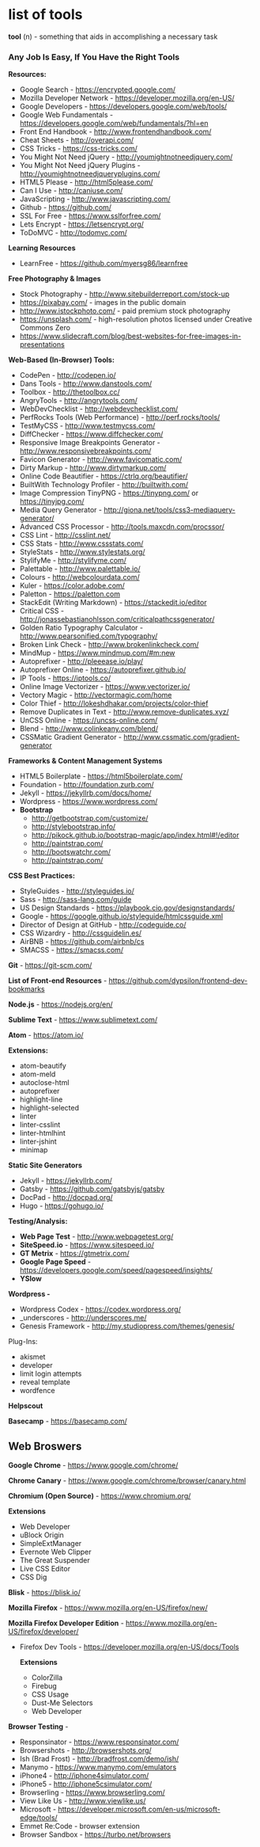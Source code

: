 # list of tools

**tool** (n) -  something that aids in accomplishing a necessary task

### Any Job Is Easy, If You Have the Right Tools

**Resources:**

-   Google Search - https://encrypted.google.com/
-   Mozilla Developer Network - https://developer.mozilla.org/en-US/
-   Google Developers - https://developers.google.com/web/tools/
-   Google Web Fundamentals - https://developers.google.com/web/fundamentals/?hl=en
-   Front End Handbook - http://www.frontendhandbook.com/
-   Cheat Sheets - http://overapi.com/
-   CSS Tricks - https://css-tricks.com/
-   You Might Not Need jQuery - http://youmightnotneedjquery.com/
-   You Might Not Need jQuery Plugins - http://youmightnotneedjqueryplugins.com/
-   HTML5 Please - http://html5please.com/
-   Can I Use - http://caniuse.com/
-   JavaScripting - http://www.javascripting.com/
-   Github - https://github.com/
-   SSL For Free - https://www.sslforfree.com/
-   Lets Encrypt - https://letsencrypt.org/
-   ToDoMVC - http://todomvc.com/

**Learning Resources**

-	LearnFree - https://github.com/myersg86/learnfree

**Free Photography & Images**

-  	Stock Photography - http://www.sitebuilderreport.com/stock-up
-	https://pixabay.com/ -
images in the public domain
-	http://www.istockphoto.com/ -
paid premium stock photography
-	https://unsplash.com/ - high-resolution photos licensed under Creative Commons Zero
-	https://www.slidecraft.com/blog/best-websites-for-free-images-in-presentations

**Web-Based (In-Browser) Tools:**

-	CodePen - http://codepen.io/
-	Dans Tools - http://www.danstools.com/
-	Toolbox - http://thetoolbox.cc/
-   AngryTools - http://angrytools.com/
-   WebDevChecklist - http://webdevchecklist.com/
-   PerfRocks Tools (Web Performance) - http://perf.rocks/tools/
-   TestMyCSS - http://www.testmycss.com/
-   DiffChecker - https://www.diffchecker.com/
-	Responsive Image Breakpoints Generator - http://www.responsivebreakpoints.com/
-	Favicon Generator - http://www.favicomatic.com/
-   Dirty Markup - http://www.dirtymarkup.com/
-   Online Code Beautifier - https://ctrlq.org/beautifier/
-   BuiltWith Technology Profiler - http://builtwith.com/
-   Image Compression TinyPNG - https://tinypng.com/ or https://tinyjpg.com/
-	Media Query Generator - http://giona.net/tools/css3-mediaquery-generator/
-	Advanced CSS Processor - http://tools.maxcdn.com/procssor/
-	CSS Lint - http://csslint.net/
-   CSS Stats - http://www.cssstats.com/
-   StyleStats - http://www.stylestats.org/
-   StylifyMe - http://stylifyme.com/
-   Palettable - http://www.palettable.io/
-   Colours - http://webcolourdata.com/
-   Kuler - https://color.adobe.com/
-	Paletton  - https://paletton.com
-   StackEdit (Writing Markdown) - https://stackedit.io/editor
-	Critical CSS - http://jonassebastianohlsson.com/criticalpathcssgenerator/
-	Golden Ratio Typography Calculator - http://www.pearsonified.com/typography/
-	Broken Link Check - http://www.brokenlinkcheck.com/
-	MindMup - https://www.mindmup.com/#m:new
-	Autoprefixer - http://pleeease.io/play/
-	Autoprefixer Online - https://autoprefixer.github.io/
-	IP Tools - https://iptools.co/
-   Online Image Vectorizer - https://www.vectorizer.io/
-   Vectory Magic - http://vectormagic.com/home
-   Color Thief - http://lokeshdhakar.com/projects/color-thief
-   Remove Duplicates in Text - http://www.remove-duplicates.xyz/
-   UnCSS Online - https://uncss-online.com/
-   Blend - http://www.colinkeany.com/blend/
-   CSSMatic Gradient Generator - http://www.cssmatic.com/gradient-generator

**Frameworks & Content Management Systems**

-   HTML5 Boilerplate - https://html5boilerplate.com/
-   Foundation - http://foundation.zurb.com/
-   Jekyll - https://jekyllrb.com/docs/home/
-   Wordpress - https://www.wordpress.com/
-	**Bootstrap**
    -	http://getbootstrap.com/customize/
    -	http://stylebootstrap.info/
    -	http://pikock.github.io/bootstrap-magic/app/index.html#!/editor
    -	http://paintstrap.com/
    -	http://bootswatchr.com/
    -	http://paintstrap.com/

**CSS Best Practices:**

-   StyleGuides - http://styleguides.io/
-   Sass - http://sass-lang.com/guide
-   US Design Standards - https://playbook.cio.gov/designstandards/
-   Google - https://google.github.io/styleguide/htmlcssguide.xml
-   Director of Design at GitHub - http://codeguide.co/
-   CSS Wizardry - http://cssguidelin.es/
-   AirBNB - https://github.com/airbnb/cs
-   SMACSS - https://smacss.com/

**Git** - https://git-scm.com/

**List of Front-end Resources** - https://github.com/dypsilon/frontend-dev-bookmarks

**Node.js** - https://nodejs.org/en/

**Sublime Text** -  https://www.sublimetext.com/

**Atom** - https://atom.io/

**Extensions:**
-	atom-beautify
-	atom-meld
-	autoclose-html
-	autoprefixer
-	highlight-line
-	highlight-selected
-	linter
-	linter-csslint
-	linter-htmlhint
-	linter-jshint
-	minimap

**Static Site Generators**
-   Jekyll - https://jekyllrb.com/
-   Gatsby - https://github.com/gatsbyjs/gatsby
-   DocPad - http://docpad.org/
-   Hugo - https://gohugo.io/

**Testing/Analysis:**

-   **Web Page Test** - http://www.webpagetest.org/
-   **SiteSpeed.io** - https://www.sitespeed.io/
-   **GT Metrix** - https://gtmetrix.com/
-   **Google Page Speed** - https://developers.google.com/speed/pagespeed/insights/
-   **YSlow**

**Wordpress -**

-	Wordpress Codex - https://codex.wordpress.org/
-	_underscores - http://underscores.me/
-	Genesis Framework - http://my.studiopress.com/themes/genesis/

Plug-Ins:
-	akismet
-	developer
-	limit login attempts
-	reveal template
-	wordfence

**Helpscout**

**Basecamp** - https://basecamp.com/

## **Web Broswers**

**Google Chrome** - https://www.google.com/chrome/

**Chrome Canary** - https://www.google.com/chrome/browser/canary.html

**Chromium (Open Source)** - https://www.chromium.org/

**Extensions**
-	Web Developer
-	uBlock Origin
-	SimpleExtManager
-	Evernote Web Clipper
-	The Great Suspender
-	Live CSS Editor
-	CSS Dig

**Blisk** - https://blisk.io/

**Mozilla Firefox** - https://www.mozilla.org/en-US/firefox/new/

**Mozilla Firefox Developer Edition** - https://www.mozilla.org/en-US/firefox/developer/

- Firefox Dev Tools - https://developer.mozilla.org/en-US/docs/Tools

    **Extensions**
    -	ColorZilla
    -	Firebug
    -	CSS Usage
    -	Dust-Me Selectors
    -	Web Developer

**Browser Testing** -

-   Responsinator - https://www.responsinator.com/
-   Browsershots - http://browsershots.org/
-   Ish (Brad Frost) - http://bradfrost.com/demo/ish/
-   Manymo - https://www.manymo.com/emulators
-   iPhone4 - http://iphone4simulator.com/
-   iPhone5 - http://iphone5csimulator.com/
-   Browserling - https://www.browserling.com/
-   View Like Us - http://www.viewlike.us/
-   Microsoft - https://developer.microsoft.com/en-us/microsoft-edge/tools/
-   Emmet Re:Code - browser extension
-   Browser Sandbox - https://turbo.net/browsers
